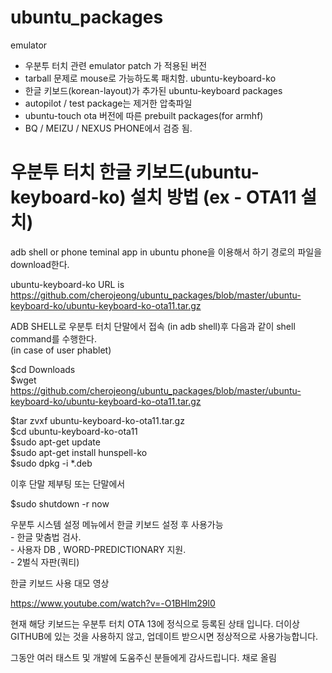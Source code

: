 # ubuntu_packages
 emulator 
  - 우분투 터치 관련 emulator patch 가 적용된 버전
  - tarball 문제로 mouse로 가능하도록 패치함.
 ubuntu-keyboard-ko 
  - 한글 키보드(korean-layout)가 추가된 ubuntu-keyboard packages
  - autopilot / test package는 제거한 압축파일
  - ubuntu-touch ota 버전에 따른  prebuilt packages(for armhf)
  - BQ / MEIZU / NEXUS PHONE에서 검증 됨.

# 우분투 터치 한글 키보드(ubuntu-keyboard-ko) 설치 방법 (ex - OTA11 설치)
  adb shell or phone teminal app in ubuntu phone을 이용해서 하기 경로의 파일을 download한다.
  
  ubuntu-keyboard-ko URL is <BR>
   https://github.com/cherojeong/ubuntu_packages/blob/master/ubuntu-keyboard-ko/ubuntu-keyboard-ko-ota11.tar.gz
  
  
  
  ADB SHELL로 우분투 터치 단말에서 접속 (in adb shell)후 다음과 같이 shell command를 수행한다.<BR>
  (in case of user phablet)

  $cd Downloads<BR>
  $wget https://github.com/cherojeong/ubuntu_packages/blob/master/ubuntu-keyboard-ko/ubuntu-keyboard-ko-ota11.tar.gz<BR>
  
  $tar zvxf ubuntu-keyboard-ko-ota11.tar.gz<BR>
  $cd ubuntu-keyboard-ko-ota11<BR>
  $sudo apt-get update<BR>
  $sudo apt-get install hunspell-ko<BR>
  $sudo dpkg -i *.deb<BR>
  
  이후 단말 제부팅 또는 단말에서 <br>
  
  $sudo shutdown -r now<BR> 
  
  
  우분투 시스템 설정 메뉴에서 한글 키보드 설정 후 사용가능<BR>
    - 한글 맞춤법 검사.<BR>
    - 사용자 DB , WORD-PREDICTIONARY 지원.<BR>
    - 2벌식 자판(쿼티)<BR>
    
    
  한글 키보드 사용 대모 영상<BR>
    
  https://www.youtube.com/watch?v=-O1BHlm29l0
    
  현재 해당 키보드는 우분투 터치 OTA 13에 정식으로 등록된 상태 입니다. 더이상 GITHUB에 있는 것을 사용하지 않고,
  업데이트 받으시면 정상적으로 사용가능합니다.
  
  그동안 여러 태스트 및 개발에 도움주신 분들에게 감사드립니다.
  채로 올림
  

